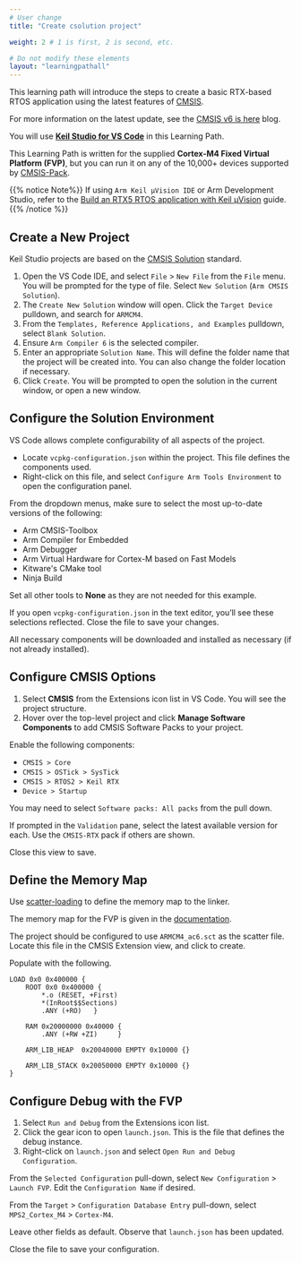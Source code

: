 ```yaml
---
# User change
title: "Create csolution project"

weight: 2 # 1 is first, 2 is second, etc.

# Do not modify these elements
layout: "learningpathall"
---
```

This learning path will introduce the steps to create a basic RTX-based RTOS application using the latest features of [CMSIS](https://www.keil.arm.com/cmsis).

For more information on the latest update, see the [CMSIS v6 is here](https://community.arm.com/arm-community-blogs/b/tools-software-ides-blog/posts/cmsis-v6-is-here) blog.

You will use **[Keil Studio for VS Code](/install-guides/keilstudio_vs)** in this Learning Path.

This Learning Path is written for the supplied **Cortex-M4 Fixed Virtual Platform (FVP)**, but you can run it on any of the 10,000+ devices supported by [CMSIS-Pack](https://www.open-cmsis-pack.org/).

{{% notice  Note%}}
If using `Arm Keil μVision IDE` or Arm Development Studio, refer to the [Build an RTX5 RTOS application with Keil μVision](/learning-paths/embedded-and-microcontrollers/cmsis_rtx/) guide.
{{% /notice %}}

## Create a New Project

Keil Studio projects are based on the [CMSIS Solution](https://github.com/Open-CMSIS-Pack/cmsis-toolbox/blob/main/docs/YML-Input-Format.md) standard.

1. Open the VS Code IDE, and select `File` > `New File` from the `File` menu. You will be prompted for the type of file. Select `New Solution` (`Arm CMSIS Solution`).
2. The `Create New Solution` window will open. Click the `Target Device` pulldown, and search for `ARMCM4`.
3. From the `Templates, Reference Applications, and Examples` pulldown, select `Blank Solution`.
4. Ensure `Arm Compiler 6` is the selected compiler.
5. Enter an appropriate `Solution Name`. This will define the folder name that the project will be created into. You can also change the folder location if necessary.
6. Click `Create`. You will be prompted to open the solution in the current window, or open a new window.

## Configure the Solution Environment

VS Code allows complete configurability of all aspects of the project.

- Locate `vcpkg-configuration.json` within the project. This file defines the components used.
- Right-click on this file, and select `Configure Arm Tools Environment` to open the configuration panel.

From the dropdown menus, make sure to select the most up-to-date versions of the following:

- Arm CMSIS-Toolbox
- Arm Compiler for Embedded
- Arm Debugger
- Arm Virtual Hardware for Cortex-M based on Fast Models
- Kitware's CMake tool
- Ninja Build

Set all other tools to **None** as they are not needed for this example.

If you open `vcpkg-configuration.json` in the text editor, you’ll see these selections reflected. Close the file to save your changes.

All necessary components will be downloaded and installed as necessary (if not already installed).

## Configure CMSIS Options

1. Select **CMSIS** from the Extensions icon list in VS Code. You will see the project structure.
2. Hover over the top-level project and click **Manage Software Components** to add CMSIS Software Packs to your project.

Enable the following components:
* `CMSIS > Core`
* `CMSIS > OSTick > SysTick`
* `CMSIS > RTOS2 > Keil RTX`
* `Device > Startup`

You may need to select `Software packs: All packs` from the pull down.

If prompted in the `Validation` pane, select the latest available version for each. Use the `CMSIS-RTX` pack if others are shown.

Close this view to save.

## Define the Memory Map

Use [scatter-loading](https://developer.arm.com/documentation/101754/latest/armlink-Reference/Scatter-loading-Features/The-scatter-loading-mechanism/Overview-of-scatter-loading) to define the memory map to the linker.

The memory map for the FVP is given in the [documentation](https://developer.arm.com/documentation/100964/latest/Microcontroller-Prototyping-System-2/MPS2---memory-maps/MPS2---memory-map-for-models-without-the-Armv8-M-additions).

The project should be configured to use `ARMCM4_ac6.sct` as the scatter file. Locate this file in the CMSIS Extension view, and click to create.

Populate with the following.

```text
LOAD 0x0 0x400000 {
	ROOT 0x0 0x400000 {
		*.o (RESET, +First)
		*(InRoot$$Sections)
		.ANY (+RO)   }

	RAM 0x20000000 0x40000 {
		.ANY (+RW +ZI)     }

	ARM_LIB_HEAP  0x20040000 EMPTY 0x10000 {}

	ARM_LIB_STACK 0x20050000 EMPTY 0x10000 {}
}
```

## Configure Debug with the FVP

1. Select `Run and Debug` from the Extensions icon list.
2. Click the gear icon to open `launch.json`. This is the file that defines the debug instance.
3. Right-click on `launch.json` and select `Open Run and Debug Configuration`.

From the `Selected Configuration` pull-down, select `New Configuration` > `Launch FVP`. Edit the `Configuration Name` if desired.

From the `Target` > `Configuration Database Entry` pull-down, select `MPS2_Cortex_M4` > `Cortex-M4`.

Leave other fields as default. Observe that `launch.json` has been updated.

Close the file to save your configuration.
